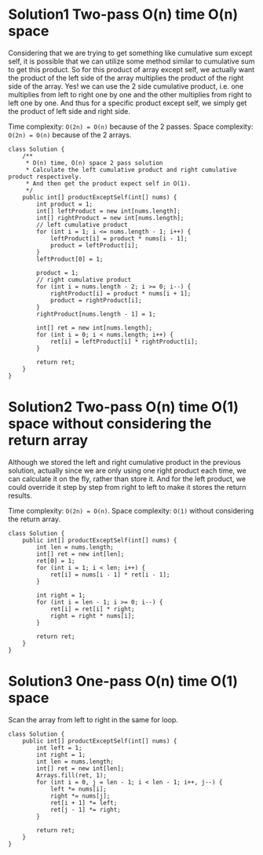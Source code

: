 # Solution1 Two-pass O(n) time O(n) space

Considering that we are trying to get something like cumulative sum except self, it is possible that we can utilize some method similar to cumulative sum to get this product. So for this product of array except self, we actually want the product of the left side of the array multiplies the product of the right side of the array. Yes! we can use the 2 side cumulative product, i.e. one multiplies from left to right one by one and the other multiplies from right to left one by one. And thus for a specific product except self, we simply get the product of left side and right side. 

Time complexity: `O(2n) = O(n)` because of the 2 passes. 
Space complexity: `O(2n) = O(n)` because of the 2 arrays.

```
class Solution {
    /**
     * O(n) time, O(n) space 2 pass solution
     * Calculate the left cumulative product and right cumulative product respectively.
     * And then get the product expect self in O(1).
     */
    public int[] productExceptSelf(int[] nums) {
        int product = 1;
        int[] leftProduct = new int[nums.length];
        int[] rightProduct = new int[nums.length];
        // left cumulative product
        for (int i = 1; i <= nums.length - 1; i++) {
            leftProduct[i] = product * nums[i - 1];
            product = leftProduct[i];
        }
        leftProduct[0] = 1;
        
        product = 1;
        // right cumulative product
        for (int i = nums.length - 2; i >= 0; i--) {
            rightProduct[i] = product * nums[i + 1];
            product = rightProduct[i];
        }
        rightProduct[nums.length - 1] = 1;
        
        int[] ret = new int[nums.length];
        for (int i = 0; i < nums.length; i++) {
            ret[i] = leftProduct[i] * rightProduct[i];
        }
        
        return ret;
    }
}
```

# Solution2 Two-pass O(n) time O(1) space without considering the return array

Although we stored the left and right cumulative product in the previous solution, actually since we are only using one right product each time, we can calculate it on the fly, rather than store it. And for the left product, we could override it step by step from right to left to make it stores the return results. 

Time complexity: `O(2n) = O(n)`.
Space complexity: `O(1)` without considering the return array. 

```
class Solution {
    public int[] productExceptSelf(int[] nums) {
        int len = nums.length;
        int[] ret = new int[len];
        ret[0] = 1;
        for (int i = 1; i < len; i++) {
            ret[i] = nums[i - 1] * ret[i - 1];
        }
        
        int right = 1;
        for (int i = len - 1; i >= 0; i--) {
            ret[i] = ret[i] * right;
            right = right * nums[i];
        }
        
        return ret;
    }
}
```

# Solution3 One-pass O(n) time O(1) space

Scan the array from left to right in the same for loop. 

```
class Solution {
    public int[] productExceptSelf(int[] nums) {
        int left = 1;
        int right = 1;
        int len = nums.length;
        int[] ret = new int[len];
        Arrays.fill(ret, 1);
        for (int i = 0, j = len - 1; i < len - 1; i++, j--) {
            left *= nums[i];
            right *= nums[j];
            ret[i + 1] *= left;
            ret[j - 1] *= right;
        }
        
        return ret;
    }
}
```
